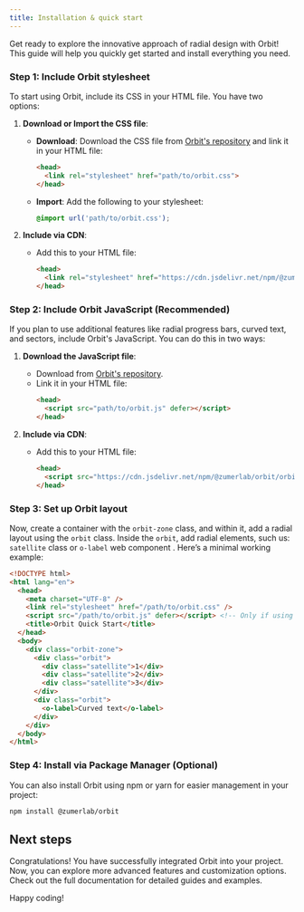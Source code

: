 ```yaml
---
title: Installation & quick start
---
```


Get ready to explore the innovative approach of radial design with Orbit! This guide will help you quickly get started and install everything you need.

### Step 1: Include Orbit stylesheet

To start using Orbit, include its CSS in your HTML file. You have two options:

1. **Download or Import the CSS file**:
   - **Download**: Download the CSS file from [Orbit's repository](#) and link it in your HTML file:
     ```html
     <head>
       <link rel="stylesheet" href="path/to/orbit.css">
     </head>
     ```
   - **Import**: Add the following to your stylesheet:
     ```css
     @import url('path/to/orbit.css');
     ```

2. **Include via CDN**:
   - Add this to your HTML file:
     ```html
     <head>
       <link rel="stylesheet" href="https://cdn.jsdelivr.net/npm/@zumerlab/orbit/orbit.css">
     </head>
     ```

### Step 2: Include Orbit JavaScript (Recommended)

If you plan to use additional features like radial progress bars, curved text, and sectors, include Orbit's JavaScript. You can do this in two ways:

1. **Download the JavaScript file**:
   - Download from [Orbit's repository](#).
   - Link it in your HTML file:
     ```html
     <head>
       <script src="path/to/orbit.js" defer></script>
     </head>
     ```

2. **Include via CDN**:
   - Add this to your HTML file:
     ```html
     <head>
       <script src="https://cdn.jsdelivr.net/npm/@zumerlab/orbit/orbit.js" defer></script>
     </head>
     ```

### Step 3: Set up Orbit layout

Now, create a container with the `orbit-zone` class, and within it, add a radial layout using the `orbit` class. Inside the `orbit`, add radial elements, such us: `satellite` class or `o-label` web component . Here’s a minimal working example:

```html
<!DOCTYPE html>
<html lang="en">
  <head>
    <meta charset="UTF-8" />
    <link rel="stylesheet" href="/path/to/orbit.css" />
    <script src="/path/to/orbit.js" defer></script> <!-- Only if using additional features -->
    <title>Orbit Quick Start</title>
  </head>
  <body>
    <div class="orbit-zone">
      <div class="orbit">
        <div class="satellite">1</div>
        <div class="satellite">2</div>
        <div class="satellite">3</div>
      </div>
      <div class="orbit">
        <o-label>Curved text</o-label>
      </div>
    </div>
  </body>
</html>
```

### Step 4: Install via Package Manager (Optional)

You can also install Orbit using npm or yarn for easier management in your project:

```sh
npm install @zumerlab/orbit
```

## Next steps

Congratulations! You have successfully integrated Orbit into your project. Now, you can explore more advanced features and customization options. Check out the full documentation for detailed guides and examples. 

Happy coding!

